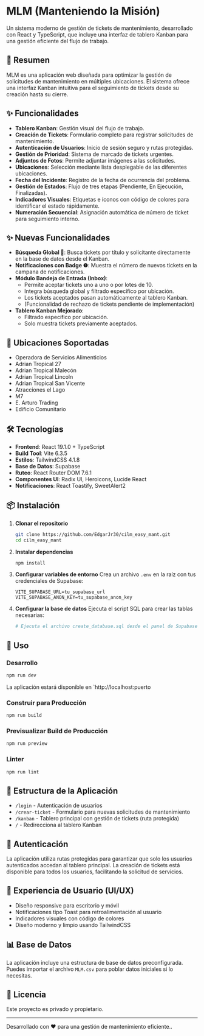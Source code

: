 # MLM (Manteniendo la Misión)

Un sistema moderno de gestión de tickets de mantenimiento, desarrollado con React y TypeScript, que incluye una interfaz de tablero Kanban para una gestión eficiente del flujo de trabajo.

## 🚀 Resumen

MLM es una aplicación web diseñada para optimizar la gestión de solicitudes de mantenimiento en múltiples ubicaciones. El sistema ofrece una interfaz Kanban intuitiva para el seguimiento de tickets desde su creación hasta su cierre.

## ✨ Funcionalidades

- **Tablero Kanban**: Gestión visual del flujo de trabajo.
- **Creación de Tickets**: Formulario completo para registrar solicitudes de mantenimiento.
- **Autenticación de Usuarios**: Inicio de sesión seguro y rutas protegidas.
- **Gestión de Prioridad**: Sistema de marcado de tickets urgentes.
- **Adjuntos de Fotos**: Permite adjuntar imágenes a las solicitudes.
- **Ubicaciones**: Selección mediante lista desplegable de las diferentes ubicaciones.
- **Fecha del Incidente**: Registro de la fecha de ocurrencia del problema.
- **Gestión de Estados**: Flujo de tres etapas (Pendiente, En Ejecución, Finalizadas).
- **Indicadores Visuales**: Etiquetas e íconos con código de colores para identificar el estado rápidamente.
- **Numeración Secuencial**: Asignación automática de número de ticket para seguimiento interno.

## ✨ Nuevas Funcionalidades

- **Búsqueda Global 🔎**: Busca tickets por título y solicitante directamente en la base de datos desde el Kanban.
- **Notificaciones con Badge ❶**: Muestra el número de nuevos tickets en la campana de notificaciones.
- **Módulo Bandeja de Entrada (Inbox)**:  
  - Permite aceptar tickets uno a uno o por lotes de 10.
  - Integra búsqueda global y filtrado específico por ubicación.
  - Los tickets aceptados pasan automáticamente al tablero Kanban.
  - (Funcionalidad de rechazo de tickets pendiente de implementación)
- **Tablero Kanban Mejorado**:  
  - Filtrado específico por ubicación.
  - Solo muestra tickets previamente aceptados.

## 🏢 Ubicaciones Soportadas

- Operadora de Servicios Alimenticios
- Adrian Tropical 27
- Adrian Tropical Malecón
- Adrian Tropical Lincoln
- Adrian Tropical San Vicente
- Atracciones el Lago
- M7
- E. Arturo Trading
- Edificio Comunitario

## 🛠️ Tecnologías

- **Frontend**: React 19.1.0 + TypeScript
- **Build Tool**: Vite 6.3.5
- **Estilos**: TailwindCSS 4.1.8
- **Base de Datos**: Supabase
- **Ruteo**: React Router DOM 7.6.1
- **Componentes UI**: Radix UI, Heroicons, Lucide React
- **Notificaciones**: React Toastify, SweetAlert2

## 📦 Instalación

1. **Clonar el repositorio**
   ```bash
   git clone https://github.com/EdgarJr30/cilm_easy_mant.git
   cd cilm_easy_mant
   ```

2. **Instalar dependencias**
   ```bash
   npm install
   ```

3. **Configurar variables de entorno**
   Crea un archivo `.env` en la raíz con tus credenciales de Supabase:
   ```env
   VITE_SUPABASE_URL=tu_supabase_url
   VITE_SUPABASE_ANON_KEY=tu_supabase_anon_key
   ```

4. **Configurar la base de datos**
   Ejecuta el script SQL para crear las tablas necesarias:
   ```bash
   # Ejecuta el archivo create_database.sql desde el panel de Supabase
   ```

## 🚦 Uso

### Desarrollo

```bash
npm run dev
```

La aplicación estará disponible en `http://localhost:puerto

### Construir para Producción

```bash
npm run build
```

### Previsualizar Build de Producción

```bash
npm run preview
```

### Linter

```bash
npm run lint
```

## 📱 Estructura de la Aplicación

- `/login` - Autenticación de usuarios
- `/crear-ticket` - Formulario para nuevas solicitudes de mantenimiento
- `/kanban` - Tablero principal con gestión de tickets (ruta protegida)
- `/` - Redirecciona al tablero Kanban

## 🔐 Autenticación

La aplicación utiliza rutas protegidas para garantizar que solo los usuarios autenticados accedan al tablero principal. La creación de tickets está disponible para todos los usuarios, facilitando la solicitud de servicios.

## 🎨 Experiencia de Usuario (UI/UX)

- Diseño responsive para escritorio y móvil
- Notificaciones tipo Toast para retroalimentación al usuario
- Indicadores visuales con código de colores
- Diseño moderno y limpio usando TailwindCSS

## 📊 Base de Datos

La aplicación incluye una estructura de base de datos preconfigurada. Puedes importar el archivo `MLM.csv` para poblar datos iniciales si lo necesitas.

## 📄 Licencia

Este proyecto es privado y propietario.

---

Desarrollado con ❤️ para una gestión de mantenimiento eficiente..